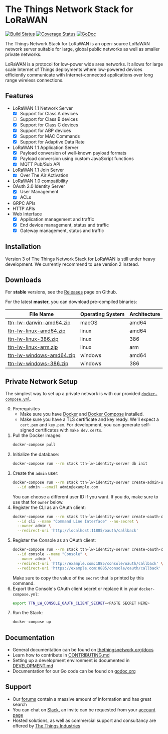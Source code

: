# The Things Network Stack for LoRaWAN

[![Build Status](https://travis-ci.org/TheThingsNetwork/ttn.svg?branch=master)](https://travis-ci.org/TheThingsNetwork/ttn) [![Coverage Status](https://coveralls.io/repos/github/TheThingsNetwork/ttn/badge.svg?branch=master)](https://coveralls.io/github/TheThingsNetwork/ttn?branch=master) [![GoDoc](https://godoc.org/go.thethings.network/lorawan-stack?status.svg)](https://godoc.org/go.thethings.network/lorawan-stack)

The Things Network Stack for LoRaWAN is an open-source LoRaWAN network server suitable for large, global public networks as well as smaller private networks.

LoRaWAN is a protocol for low-power wide area networks. It allows for large scale Internet of Things deployments where low-powered devices efficiently communicate with Internet-connected applications over long range wireless connections. 

## Features

- LoRaWAN 1.1 Network Server
  - [x] Support for Class A devices
  - [ ] Support for Class B devices
  - [x] Support for Class C devices
  - [x] Support for ABP devices
  - [x] Support for MAC Commands
  - [x] Support for Adaptive Data Rate
- LoRaWAN 1.1 Application Server
  - [x] Payload conversion of well-known payload formats
  - [x] Payload conversion using custom JavaScript functions
  - [x] MQTT Pub/Sub API
- LoRaWAN 1.1 Join Server
  - [x] Over The Air Activation
- LoRaWAN 1.0 compatibility
- OAuth 2.0 Identity Server
  - [x] User Management
  - [x] ACLs
- GRPC APIs
- HTTP APIs
- Web Interface
  - [x] Application management and traffic
  - [x] End device management, status and traffic
  - [x] Gateway management, status and traffic

## Installation

Version 3 of The Things Network Stack for LoRaWAN is still under heavy development. We currently recommend to use version 2 instead.

## Downloads

For **stable** versions, see the [Releases](https://github.com/TheThingsNetwork/lorawan-stack/releases) page on Github.

For the latest **master**, you can download pre-compiled binaries:

| **File Name** | **Operating System** | **Architecture** |
| ------------- | -------------------- | ---------------- |
| [ttn-lw-darwin-amd64.zip](https://ttnreleases.blob.core.windows.net/release/master/ttn-lw-darwin-amd64.zip) | macOS | amd64 |
| [ttn-lw-linux-amd64.zip](https://ttnreleases.blob.core.windows.net/release/master/ttn-lw-linux-amd64.zip) | linux | amd64 |
| [ttn-lw-linux-386.zip](https://ttnreleases.blob.core.windows.net/release/master/ttn-lw-linux-386.zip) | linux | 386 |
| [ttn-lw-linux-arm.zip](https://ttnreleases.blob.core.windows.net/release/master/ttn-lw-linux-arm.zip) | linux | arm |
| [ttn-lw-windows-amd64.zip](https://ttnreleases.blob.core.windows.net/release/master/ttn-lw-windows-amd64.zip) | windows | amd64 |
| [ttn-lw-windows-386.zip](https://ttnreleases.blob.core.windows.net/release/master/ttn-lw-windows-386.zip) | windows | 386 |

## Private Network Setup

The simplest way to set up a private network is with our provided [`docker-compose.yml`](docker-compose.yml).

0. Prerequisites
    - Make sure you have [Docker](https://docs.docker.com/install/#supported-platforms) and [Docker Compose](https://docs.docker.com/compose/install/) installed.
    - Make sure you have a TLS certificate and key ready. We'll expect a `cert.pem` and `key.pem`. For development, you can generate self-signed certificates with `make dev.certs`.
1. Pull the Docker images:  
    ```sh
    docker-compose pull
    ```
2. Initialize the database:  
    ```sh
    docker-compose run --rm stack ttn-lw-identity-server db init
    ```
3. Create the `admin` user:
    ```sh
    docker-compose run --rm stack ttn-lw-identity-server create-admin-user \
      --id admin --email admin@example.com
    ```
    You can choose a different user ID if you want. If you do, make sure to use
    that for `owner` below.
4. Register the CLI as an OAuth client:  
    ```sh
    docker-compose run --rm stack ttn-lw-identity-server create-oauth-client \
      --id cli --name "Command Line Interface" --no-secret \
      --owner admin \
      --redirect-uri 'http://localhost:11885/oauth/callback'
    ```
5. Register the Console as an OAuth client:  
    ```sh
    docker-compose run --rm stack ttn-lw-identity-server create-oauth-client \
      --id console --name "Console" \
      --owner admin \
      --redirect-uri 'http://example.com:1885/console/oauth/callback' \
      --redirect-uri 'https://example.com:8885/console/oauth/callback'
    ```
    Make sure to copy the value of the `secret` that is printed by this command.
6. Export the Console's OAuth client secret or replace it in your `docker-compose.yml`:
    ```sh
    export TTN_LW_CONSOLE_OAUTH_CLIENT_SECRET=<PASTE SECRET HERE>
    ```
7. Run the Stack:
    ```sh
    docker-compose up
    ```

## Documentation

- General documentation can be found on [thethingsnetwork.org/docs](https://www.thethingsnetwork.org/docs/)
- Learn how to contribute in [CONTRIBUTING.md](CONTRIBUTING.md)
- Setting up a development environment is documented in [DEVELOPMENT.md](DEVELOPMENT.md)
- Documentation for our Go code can be found on [godoc.org](https://godoc.org/go.thethings.network/lorawan-stack)

## Support

- Our [forums](https://www.thethingsnetwork.org/forum) contain a massive amount of information and has great search
- You can chat on [Slack](http://thethingsnetwork.slack.com), an invite can be requested from your [account page](https://account.thethingsnetwork.org)
- Hosted solutions, as well as commercial support and consultancy are offered by [The Things Industries](https://www.thethingsindustries.com)
